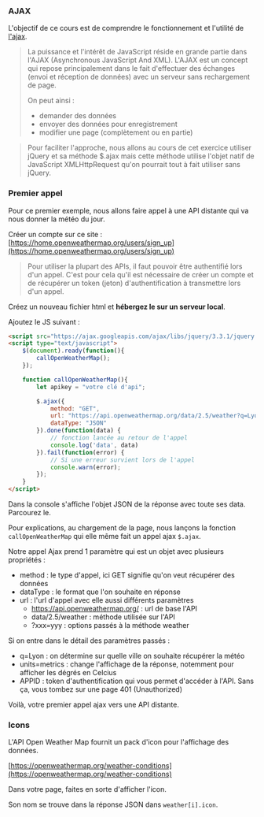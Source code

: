 ### AJAX

L'objectif de ce cours est de comprendre le fonctionnement et l'utilité de [l'ajax](https://www.w3schools.com/xml/ajax_intro.asp).

> La puissance et l'intérêt de JavaScript réside en grande partie dans l'AJAX (Asynchronous JavaScript And XML).
> L'AJAX est un concept qui repose principalement dans le fait d'effectuer des échanges (envoi et réception de données) avec un serveur sans rechargement de page.
>
> On peut ainsi :
> - demander des données
> - envoyer des données pour enregistrement
> - modifier une page (complètement ou en partie)
 
> Pour faciliter l'approche, nous allons au cours de cet exercice utiliser jQuery et sa méthode $.ajax
> mais cette méthode utilise l'objet natif de JavaScript XMLHttpRequest qu'on pourrait tout à fait utiliser sans jQuery.

### Premier appel

Pour ce premier exemple, nous allons faire appel à une API distante qui va nous donner la météo du jour.

Créer un compte sur ce site : [https://home.openweathermap.org/users/sign_up](https://home.openweathermap.org/users/sign_up)

> Pour utiliser la plupart des APIs, il faut pouvoir être authentifié lors d'un appel.
> C'est pour cela qu'il est nécessaire de créer un compte et de récupérer un token (jeton) d'authentification
> à transmettre lors d'un appel.

Créez un nouveau fichier html et **hébergez le sur un serveur local**.

Ajoutez le JS suivant :

```html
<script src="https://ajax.googleapis.com/ajax/libs/jquery/3.3.1/jquery.min.js"></script>
<script type="text/javascript">
    $(document).ready(function(){
        callOpenWeatherMap();
    });

    function callOpenWeatherMap(){
        let apikey = "votre clé d'api";

        $.ajax({
            method: "GET",
            url: "https://api.openweathermap.org/data/2.5/weather?q=Lyon&units=metric&APPID=" + apikey,
            dataType: "JSON"
        }).done(function(data) {
            // fonction lancée au retour de l'appel
            console.log('data', data)
        }).fail(function(error) {
            // Si une erreur survient lors de l'appel
            console.warn(error);
        });
    }
</script>
```
Dans la console s'affiche l'objet JSON de la réponse avec toute ses data. Parcourez le.

Pour explications, au chargement de la page, nous lançons la fonction `callOpenWeatherMap` qui elle même fait un appel ajax `$.ajax`.

Notre appel Ajax prend 1 paramètre qui est un objet avec plusieurs propriétés :
- method : le type d'appel, ici GET signifie qu'on veut récupérer des données
- dataType : le format que l'on souhaite en réponse
- url : l'url d'appel avec elle aussi différents paramètres
    - https://api.openweathermap.org/ : url de base l'API
    - data/2.5/weather : méthode utilisée sur l'API
    - ?xxx=yyy : options passés à la méthode weather
    
    
Si on entre dans le détail des paramètres passés : 
- q=Lyon : on détermine sur quelle ville on souhaite récupérer la météo
- units=metrics : change l'affichage de la réponse, notemment pour afficher les dégrés en Celcius
- APPID : token d'authentification qui vous permet d'accéder à l'API. Sans ça, vous tombez sur une page 401 (Unauthorized)


Voilà, votre premier appel ajax vers une API distante.


### Icons

L'API Open Weather Map fournit un pack d'icon pour l'affichage des données.

[https://openweathermap.org/weather-conditions](https://openweathermap.org/weather-conditions)

Dans votre page, faites en sorte d'afficher l'icon.

Son nom se trouve dans la réponse JSON dans `weather[i].icon`.

